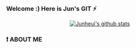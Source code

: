 ### Welcome :) Here is Jun's GIT ⚡
<div align=center>

[![Junheui's github stats](https://github-readme-stats.vercel.app/api?username=waspjjun2)](https://github.com/waspjjun2/github-readme-stats)
  
</div>

### :exclamation: ABOUT ME 


